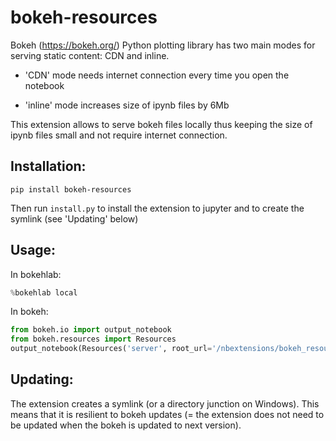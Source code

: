 # bokeh-resources

Bokeh (https://bokeh.org/) Python plotting library has two main modes for serving static content: CDN and inline.
  
   - 'CDN' mode needs internet connection every time you open the notebook
   
   - 'inline' mode increases size of ipynb files by 6Mb

This extension allows to serve bokeh files locally thus keeping the size of ipynb files small and not require 
internet connection.
 
## Installation: 

    pip install bokeh-resources
    
Then run `install.py` to install the extension to jupyter and to create the symlink (see 'Updating' below)

## Usage:

In bokehlab:
  
``` python
%bokehlab local
```
    
In bokeh:

``` python
from bokeh.io import output_notebook
from bokeh.resources import Resources
output_notebook(Resources('server', root_url='/nbextensions/bokeh_resources'))
```

## Updating:

The extension creates a symlink (or a directory junction on Windows). This means that it is resilient to bokeh updates
(= the extension does not need to be updated when the bokeh is updated to next version).
